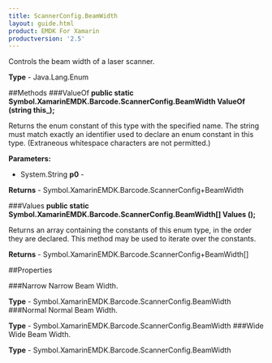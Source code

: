 ```yaml
---
title: ScannerConfig.BeamWidth
layout: guide.html 
product: EMDK For Xamarin 
productversion: '2.5' 
---
```

Controls the beam width of a laser scanner.

**Type** - Java.Lang.Enum

##Methods
###ValueOf
**public static Symbol.XamarinEMDK.Barcode.ScannerConfig.BeamWidth ValueOf (string this_);**

Returns the enum constant of this type with the specified name. The string must match exactly an identifier used to declare an enum constant in this type. (Extraneous whitespace characters are not permitted.)

**Parameters:** 

* System.String **p0** - 

**Returns** - Symbol.XamarinEMDK.Barcode.ScannerConfig+BeamWidth

###Values
**public static Symbol.XamarinEMDK.Barcode.ScannerConfig.BeamWidth[] Values ();**

Returns an array containing the constants of this enum type, in the order they are declared. This method may be used to iterate over the constants.


**Returns** - Symbol.XamarinEMDK.Barcode.ScannerConfig+BeamWidth[]

##Properties

###Narrow
Narrow Beam Width.

**Type** - Symbol.XamarinEMDK.Barcode.ScannerConfig.BeamWidth
###Normal
Normal Beam Width.

**Type** - Symbol.XamarinEMDK.Barcode.ScannerConfig.BeamWidth
###Wide
Wide Beam Width.

**Type** - Symbol.XamarinEMDK.Barcode.ScannerConfig.BeamWidth


